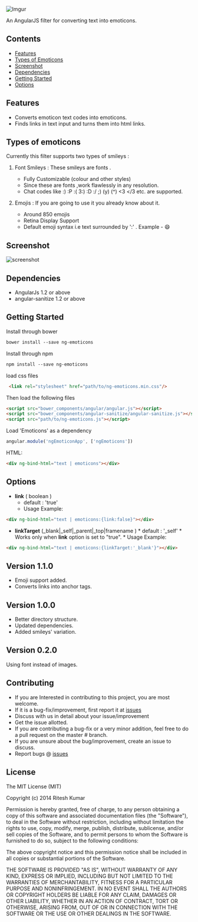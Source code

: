 ![Imgur](http://i.imgur.com/T8i1GM0.jpg?1)

An AngularJS filter for converting text into emoticons.

Contents
-------
* [Features](#features)
* [Types of Emoticons](#types-of-emoticons)
* [Screenshot](#screenshot)
* [Dependencies](#dependencies)
* [Getting Started](#getting-started)
* [Options](#options)

Features
--------

* Converts emoticon text codes into emoticons.
* Finds links in text input and turns them into html links.

Types of emoticons
------------------

Currently this filter supports two types of smileys :

1.  Font Smileys : These smileys are fonts .

      *   Fully Customizable (colour and other styles)
      *   Since these are fonts ,work flawlessly in any resolution.
      *   Chat codes like :) :P :( 3:) :D :/ ;)  (y) (^) <3 </3 etc. are supported.

2.  Emojis : If you are going to use it you already know about it.

      * Around 850 emojis
      * Retina Display Support
      * Default emoji syntax i.e text surrounded by ':' . Example - :smile:


Screenshot
----------
![screenshot](https://raw.github.com/ritz078/ngEmoticons/master/demo/screen.png)

Dependencies
-----------
+ AngularJs 1.2 or above
+ angular-sanitize 1.2 or above


Getting Started
---------------

Install through bower
```html
bower install --save ng-emoticons
```
Install through npm
```html
npm install --save ng-emoticons
```

load css files
```html
 <link rel="stylesheet" href="path/to/ng-emoticons.min.css"/>
```

 Then load the following files
```html
<script src="bower_components/angular/angular.js"></script>
<script src="bower_components/angular-sanitize/angular-sanitize.js"></script>
<script src="path/to/ng-emoticons.js"></script>
```

Load 'Emoticons' as a dependency
```javascript
angular.module('ngEmoticonApp', ['ngEmoticons'])
```

HTML:
```html
<div ng-bind-html="text | emoticons"></div>
```

Options
-------

* **link** ( boolean )
     * default : 'true'
     * Usage Example:
```html
<div ng-bind-html="text | emoticons:{link:false}"></div>
```

* **linkTarget** (_blank|_self|_parent|_top|framename )
      * default : '_self'
      * Works only when **link** option is set to "true".
      * Usage Example:
```html
<div ng-bind-html="text | emoticons:{linkTarget:'_blank'}"></div>
```


Version 1.1.0
-------------

* Emoji support added.
* Converts links into anchor tags.

Version 1.0.0
-------------

* Better directory structure.
* Updated dependencies.
* Added smileys' variation.

Version 0.2.0
-------------

Using font instead of images.

Contributing
------------

* If you are Interested in contributing to this project, you are most welcome.
* If it is a bug-fix/improvement, first report it at [issues](https://github.com/ritz078/ngEmoticons/issues)
* Discuss with us in detail about your issue/improvement
* Get the issue allotted.
* If you are contributing a bug-fix or a very minor addition, feel free to do a pull request on the master # branch.
* If you are unsure about the bug/improvement, create an issue to discuss.
* Report bugs @ [issues](https://github.com/ritz078/ngEmoticons/issues)


License
-------

The MIT License (MIT)

Copyright (c) 2014 Ritesh Kumar

Permission is hereby granted, free of charge, to any person obtaining a
copy
of this software and associated documentation files (the "Software"), to
deal
in the Software without restriction, including without limitation the
rights
to use, copy, modify, merge, publish, distribute, sublicense, and/or
sell
copies of the Software, and to permit persons to whom the Software is
furnished to do so, subject to the following conditions:

The above copyright notice and this permission notice shall be included
in all
copies or substantial portions of the Software.

THE SOFTWARE IS PROVIDED "AS IS", WITHOUT WARRANTY OF ANY KIND, EXPRESS
OR
IMPLIED, INCLUDING BUT NOT LIMITED TO THE WARRANTIES OF MERCHANTABILITY,
FITNESS FOR A PARTICULAR PURPOSE AND NONINFRINGEMENT. IN NO EVENT SHALL
THE
AUTHORS OR COPYRIGHT HOLDERS BE LIABLE FOR ANY CLAIM, DAMAGES OR OTHER
LIABILITY, WHETHER IN AN ACTION OF CONTRACT, TORT OR OTHERWISE, ARISING
FROM,
OUT OF OR IN CONNECTION WITH THE SOFTWARE OR THE USE OR OTHER DEALINGS
IN THE
SOFTWARE.


